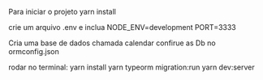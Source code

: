 Para iniciar o projeto
yarn install

crie um arquivo .env e inclua
NODE_ENV=development
PORT=3333


Cria uma base de dados chamada calendar
confirue as Db no ormconfig.json

rodar no terminal:
yarn install
yarn typeorm migration:run
yarn dev:server